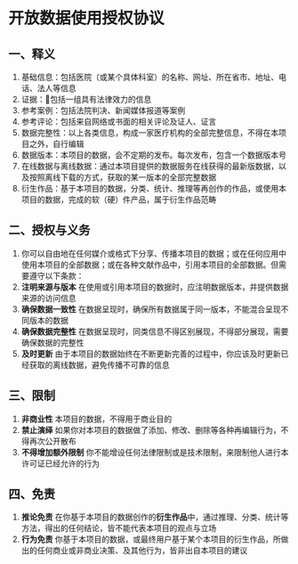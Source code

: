 # 开放数据使用授权协议

## 一、释义

1. 基础信息：包括医院（或某个具体科室）的名称、网址、所在省市、地址、电话、法人等信息
2. 证据：包括一组具有法律效力的信息
3. 参考案例：包括法院判决、新闻媒体报道等案例
4. 参考评论：包括来自网络或书面的相关评论及证人、证言
5. 数据完整性：以上各类信息，构成一家医疗机构的全部完整信息，不得在本项目之外，自行编辑
6. 数据版本：本项目的数据，会不定期的发布。每次发布，包含一个数据版本号
7. 在线数据与离线数据：通过本项目提供的数据服务在线获得的最新版数据，以及按照离线下载的方式，获取的某一版本的全部完整数据
8. 衍生作品：基于本项目的数据，分类、统计、推理等再创作的作品，或使用本项目的数据，完成的软（硬）件产品，属于衍生作品范畴

## 二、授权与义务

1. 你可以自由地在任何媒介或格式下分享、传播本项目的数据；或在任何应用中使用本项目的全部数据；或在各种文献作品中，引用本项目的全部数据。但需要遵守以下条款：
2. **注明来源与版本** 在使用或引用本项目的数据时，应注明数据版本，并提供数据来源的访问信息
3. **确保数据一致性** 在数据呈现时，确保所有数据属于同一版本，不能混合呈现不同版本的数据
4. **确保数据完整性** 在数据呈现时，同类信息不得区别展现，不得部分展现，需要确保数据的完整性
5. **及时更新** 由于本项目的数据始终在不断更新完善的过程中，你应该及时更新已经获取的离线数据，避免传播不可靠的信息

## 三、限制

1. **非商业性** 本项目的数据，不得用于商业目的
2. **禁止演绎** 如果你对本项目的数据做了添加、修改、删除等各种再编辑行为，不得再次公开散布
3. **不得增加额外限制** 你不能增设任何法律限制或是技术限制，来限制他人进行本许可证已经允许的行为

## 四、免责

1. **推论免责** 在你基于本项目的数据创作的**衍生作品**中，通过推理、分类、统计等方法，得出的任何结论，皆不能代表本项目的观点与立场
2. **行为免责** 你基于本项目的数据，或最终用户基于某个本项目的衍生作品，所做出的任何商业或非商业决策、及其他行为，皆非出自本项目的建议